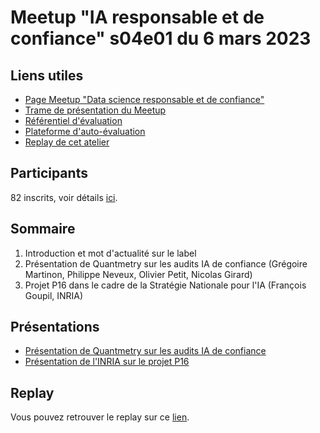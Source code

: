 # Meetup "IA responsable et de confiance" s04e01 du 6 mars 2023

## Liens utiles

- [Page Meetup "Data science responsable et de confiance"](https://www.meetup.com/fr-FR/data-science-responsable-et-de-confiance/)
- [Trame de présentation du Meetup](https://docs.google.com/presentation/d/1ez4vIPfbSdqXO_CGSZ19TCGtX03sjGEadW1FF6uZxM8/edit?usp=share_link)
- [Référentiel d'évaluation](https://github.com/LabeliaLabs/referentiel-evaluation-dsrc)
- [Plateforme d'auto-évaluation](https://assessment.labelia.org/)
- [Replay de cet atelier](...)

## Participants

82 inscrits, voir détails [ici](https://www.meetup.com/fr-FR/data-science-responsable-et-de-confiance/events/291443564/).

## Sommaire

1. Introduction et mot d'actualité sur le label
1. Présentation de Quantmetry sur les audits IA de confiance (Grégoire Martinon, Philippe Neveux, Olivier Petit, Nicolas Girard)
1. Projet P16 dans le cadre de la Stratégie Nationale pour l'IA (François Goupil, INRIA)

## Présentations

- [Présentation de Quantmetry sur les audits IA de confiance](...)
- [Présentation de l'INRIA sur le projet P16](...)

## Replay

Vous pouvez retrouver le replay sur ce [lien](...).
